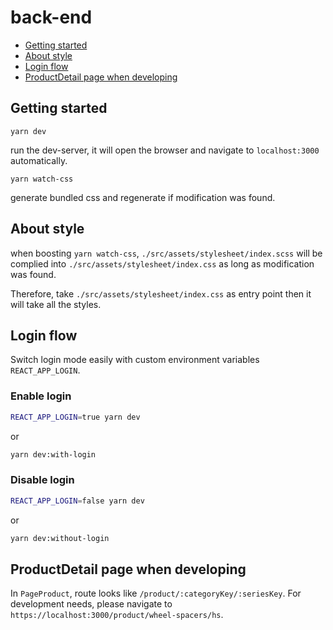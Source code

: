 # back-end

* [Getting started](#getting-started)
* [About style](#about-style)
* [Login flow](#login-flow)
* [ProductDetail page when developing](#productdetail-page-when-developing)


## Getting started
```yarn dev```

run the dev-server, it will open the browser and navigate to ```localhost:3000``` automatically.


```yarn watch-css```

generate bundled css and regenerate if modification was found.

## About style
when boosting ```yarn watch-css```, ```./src/assets/stylesheet/index.scss``` will be complied into ```./src/assets/stylesheet/index.css``` as long as modification was found.

Therefore, take ```./src/assets/stylesheet/index.css``` as entry point then it will take all the styles.


## Login flow

Switch login mode easily with custom environment variables ```REACT_APP_LOGIN```.

### Enable login 
```sh
REACT_APP_LOGIN=true yarn dev
```
or 
```sh
yarn dev:with-login
```

### Disable login 
```sh
REACT_APP_LOGIN=false yarn dev
```
or 
```sh
yarn dev:without-login
```

## ProductDetail page when developing

In ```PageProduct```, route looks like ```/product/:categoryKey/:seriesKey```.
For development needs, please navigate to ```https://localhost:3000/product/wheel-spacers/hs```.

